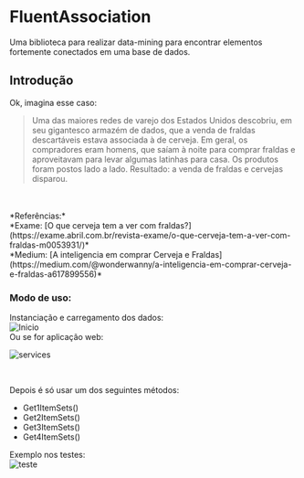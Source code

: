 # FluentAssociation
Uma biblioteca para realizar data-mining para encontrar elementos fortemente conectados em uma base de dados.

## Introdução
Ok, imagina esse caso: 
<br>
> Uma das maiores redes de varejo dos Estados Unidos descobriu, em seu gigantesco armazém de dados, que a venda de fraldas descartáveis estava associada à de cerveja. Em geral, os compradores eram homens, que saíam à noite para comprar fraldas e aproveitavam para levar algumas latinhas para casa. Os produtos foram postos lado a lado. Resultado: a venda de fraldas e cervejas disparou.
<br>
<br>
*Referências:*
<br>
*Exame: [O que cerveja tem a ver com fraldas?](https://exame.abril.com.br/revista-exame/o-que-cerveja-tem-a-ver-com-fraldas-m0053931/)*
<br>
*Medium: [A inteligencia em comprar Cerveja e Fraldas](https://medium.com/@wonderwanny/a-inteligencia-em-comprar-cerveja-e-fraldas-a617899556)*

### Modo de uso:

Instanciação e carregamento dos dados:
<br>
![Inicio](https://user-images.githubusercontent.com/30809620/68982274-16399880-07e5-11ea-84ab-f3cf84707817.PNG)
<br>
Ou se for aplicação web:
<br>

![services](https://user-images.githubusercontent.com/30809620/68983591-754ddc00-07ea-11ea-8fb8-a4415ba6731f.PNG)

<br>

Depois é só usar um dos seguintes métodos:

* Get1ItemSets() <br>
* Get2ItemSets() <br>
* Get3ItemSets() <br>
* Get4ItemSets() <br>

Exemplo nos testes:
<br>
![teste](https://user-images.githubusercontent.com/30809620/68982733-f2775200-07e6-11ea-9b64-8fc5417e3fab.PNG)
